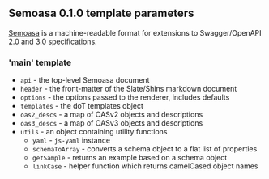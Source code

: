 ## Semoasa 0.1.0 template parameters

[<abbr title="Specification Extension Metadata for OAS Annotations">Semoasa</abbr>](https://github.com/RepreZen/Semoasa) is a machine-readable format for extensions to Swagger/OpenAPI 2.0 and 3.0 specifications. 

### 'main' template

* `api` - the top-level Semoasa document
* `header` - the front-matter of the Slate/Shins markdown document
* `options` - the options passed to the renderer, includes defaults
* `templates` - the doT templates object
* `oas2_descs` - a map of OASv2 objects and descriptions
* `oas3_descs` - a map of OASv3 objects and descriptions
* `utils` - an object containing utility functions
  * `yaml` - `js-yaml` instance
  * `schemaToArray` - converts a schema object to a flat list of properties
  * `getSample` - returns an example based on a schema object
  * `linkCase` - helper function which returns camelCased object names

